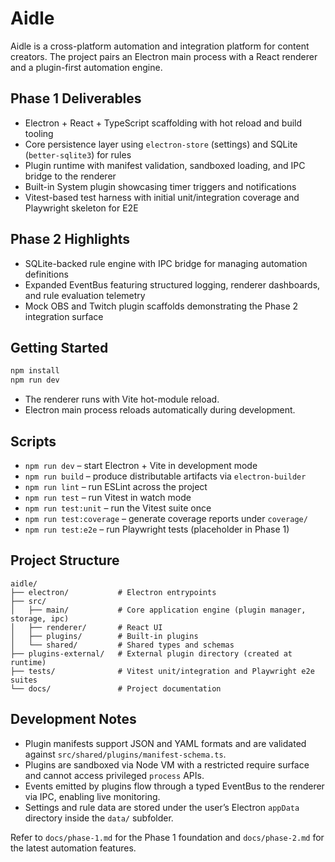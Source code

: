# Aidle

Aidle is a cross-platform automation and integration platform for content creators. The project pairs an Electron main process with a React renderer and a plugin-first automation engine.

## Phase 1 Deliverables

- Electron + React + TypeScript scaffolding with hot reload and build tooling
- Core persistence layer using `electron-store` (settings) and SQLite (`better-sqlite3`) for rules
- Plugin runtime with manifest validation, sandboxed loading, and IPC bridge to the renderer
- Built-in System plugin showcasing timer triggers and notifications
- Vitest-based test harness with initial unit/integration coverage and Playwright skeleton for E2E

## Phase 2 Highlights

- SQLite-backed rule engine with IPC bridge for managing automation definitions
- Expanded EventBus featuring structured logging, renderer dashboards, and rule evaluation telemetry
- Mock OBS and Twitch plugin scaffolds demonstrating the Phase 2 integration surface

## Getting Started

```bash
npm install
npm run dev
```

- The renderer runs with Vite hot-module reload.
- Electron main process reloads automatically during development.

## Scripts

- `npm run dev` – start Electron + Vite in development mode
- `npm run build` – produce distributable artifacts via `electron-builder`
- `npm run lint` – run ESLint across the project
- `npm run test` – run Vitest in watch mode
- `npm run test:unit` – run the Vitest suite once
- `npm run test:coverage` – generate coverage reports under `coverage/`
- `npm run test:e2e` – run Playwright tests (placeholder in Phase 1)

## Project Structure

```
aidle/
├── electron/           # Electron entrypoints
├── src/
│   ├── main/           # Core application engine (plugin manager, storage, ipc)
│   ├── renderer/       # React UI
│   ├── plugins/        # Built-in plugins
│   └── shared/         # Shared types and schemas
├── plugins-external/   # External plugin directory (created at runtime)
├── tests/              # Vitest unit/integration and Playwright e2e suites
└── docs/               # Project documentation
```

## Development Notes

- Plugin manifests support JSON and YAML formats and are validated against `src/shared/plugins/manifest-schema.ts`.
- Plugins are sandboxed via Node VM with a restricted require surface and cannot access privileged `process` APIs.
- Events emitted by plugins flow through a typed EventBus to the renderer via IPC, enabling live monitoring.
- Settings and rule data are stored under the user’s Electron `appData` directory inside the `data/` subfolder.

Refer to `docs/phase-1.md` for the Phase 1 foundation and `docs/phase-2.md` for the latest automation features.
